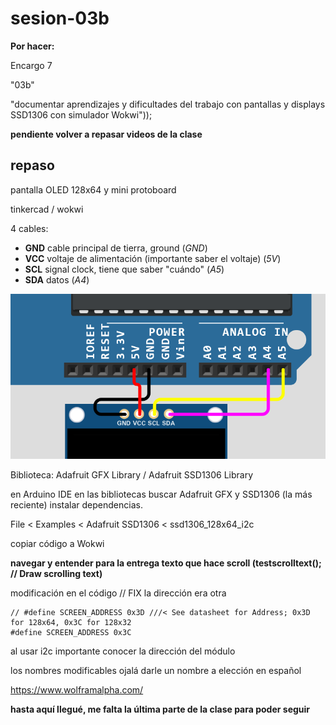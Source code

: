 # sesion-03b

**Por hacer:**

Encargo 7

"03b"

"documentar aprendizajes y dificultades del trabajo con pantallas y displays SSD1306 con simulador Wokwi"));

**pendiente volver a repasar videos de la clase**

## repaso

pantalla OLED 128x64 y mini protoboard

tinkercad / wokwi

4 cables:

- **GND** cable principal de tierra, ground (*GND*)
- **VCC** voltaje de alimentación (importante saber el voltaje) (*5V*)
- **SCL** signal clock, tiene que saber "cuándo" (*A5*)
- **SDA** datos (*A4*)

![cables](./imagenes/cables.png)

Biblioteca: Adafruit GFX Library / Adafruit SSD1306 Library

en Arduino IDE en las bibliotecas buscar Adafruit GFX y SSD1306 (la más reciente) instalar dependencias.

File < Examples < Adafruit SSD1306 < ssd1306_128x64_i2c

copiar código a Wokwi

**navegar y entender para la entrega texto que hace scroll (testscrolltext();    // Draw scrolling text)**

modificación en el código // FIX la dirección era otra

```ccp
// #define SCREEN_ADDRESS 0x3D ///< See datasheet for Address; 0x3D for 128x64, 0x3C for 128x32
#define SCREEN_ADDRESS 0x3C
```
al usar i2c importante conocer la dirección del módulo 

los nombres modificables ojalá darle un nombre a elección en español

<https://www.wolframalpha.com/>

**hasta aquí llegué, me falta la última parte de la clase para poder seguir**





